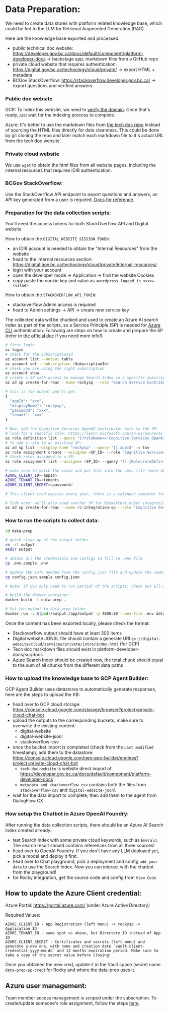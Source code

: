 # Data Preparation:

We need to create data stores with platform related knowledge base, which could be fed to the LLM for Retrieval Augmented Generation (RAG).

Here are the knowledge base exported and processed:
- public technical doc website: https://developer.gov.bc.ca/docs/default/component/platform-developer-docs -> backstage app, markdown files from a GitHub repo
- private cloud website that requires authentication: https://digital.gov.bc.ca/technology/cloud/private/ -> export HTML + metadata
- BCGov StackOverflow: https://stackoverflow.developer.gov.bc.ca/ -> export questions and verified answers

### Public doc website

GCP: To index this website, we need to [verify the domain](https://cloud.google.com/identity/docs/verify-domain). Once that's ready, just wait for the indexing process to complete.

Azure: It's better to use the markdown files from [the tech doc repo](https://github.com/bcgov/platform-developer-docs) instead of sourcing the HTML files directly for data cleanness. This could be done by git cloning the repo and later match each markdown file to it's actual URL from the tech doc website.

### Private cloud website

We use `wget` to obtain the html files from all website pages, including the internal resources that requires IDIR authentication.

### BCGov StackOverflow:

Use the StackOverflow API endpoint to export questions and answers, an API key generated from a user is required. [Docs for reference](https://api.stackexchange.com/docs).

### Preparation for the data collection scripts:

You'll need the access tokens for both StackOverflow API and Digital website

How to obtain the `DIGITAL_WEBSITE_SESSION_TOKEN`:
- an IDIR account is needed to obtain the "Internal Resources" from the website
- head to the internal resources section: https://digital.gov.bc.ca/technology/cloud/private/internal-resources/
- login with your account
- open the developer mode -> Application -> find the website Cookies
- copy paste the cookie key and value as `<wordpress_logged_in_xxx>=<value>`

How to obtain the `STACKOVERFLOW_API_TOKEN`:
- stackoverflow Admin access is required
- head to Admin settings -> API -> create new service key

The collected data will be chunked and used to create an Azure AI search index as part of the scripts, so a Service Principle (SP) is needed for [Azure CLI](https://learn.microsoft.com/en-us/cli/azure/install-azure-cli?view=azure-cli-latest) authentication. Following are steps on how to create and prepare the SP (refer to [the official doc](https://learn.microsoft.com/en-us/cli/azure/azure-cli-sp-tutorial-1?tabs=bash#create-a-service-principal-with-role-and-scope) if you need more info!):

```bash
# first login
az login
# check for the SubscriptionId
az account list --output table
az account set --subscription <SubscriptionId>
# check you are using the right subscription
az account show
# create a SP with access to manage Search Index in a specific subscription
az ad sp create-for-rbac --name rockysp --role "Search Service Contributor" --scopes /subscriptions/<SubscriptionId>

# this is the output you'll get:
{
  "appId": "xxx",
  "displayName": "rockysp",
  "password": "xxx",
  "tenant": "xxx"
}

# Now, add the Cognitive Services OpenAI Contributor role to the SP:
# look for a specific role: https://learn.microsoft.com/en-us/azure/ai-services/openai/how-to/role-based-access-control
az role definition list --query "[?roleName=='Cognitive Services OpenAI Contributor']"
# To add a role to an existing SP:
az ad sp list --display-name "rockysp" --query "[].appId" -o tsv
az role assignment create --assignee <SP_ID> --role "Cognitive Services OpenAI Contributor" --scope /subscriptions/<SubscriptionId>
# Check roles assigned to a SP:
az role assignment list --assignee <SP_ID> --query "[].{Role:roleDefinitionName, Scope:scope}" -o table

# make sure to match the value and put that into the .env file (more details in the following section "How to update the Azure Client credential")
AZURE_CLIENT_ID=<appId>
AZURE_TENANT_ID=<tenant>
AZURE_CLIENT_SECRET=<password>

# This client cred expires every year, there is a calendar reminder for the team to update it each year!

# Side note: we'll also need another SP for RocketChat hubot integration: (TBD - switch to use API key)
az ad sp create-for-rbac --name rc-integration-sp --role "Cognitive Services OpenAI User" --scopes /subscriptions/<SubscriptionId>
```

### How to run the scripts to collect data:

```bash
cd data-prep

# quick clean up of the output folder
rm -rf output
mkdir output

# obtain all the credentials and configs to fill in .env file
cp .env.sample .env

# update the info needed from the config.json file and update the index_name with current date
cp config.json.sample config.json

# Note: if you only need to run partial of the scripts, check out all-scripts.sh

# build the docker container:
docker build -t data-prep .

# Set the output to data-prep folder
docker run -v $(pwd)/output:/app/output -p 4000:80 --env-file .env data-prep
```

Once the content has been exported locally, please check the format:
- Stackoverflow output should have at least 300 items
- Digital website JONSL file should contain a generate URI `gs://digital-website/cloud/services/private/intro/index.html` (for GCP)
- Tech doc markdown files should exist in platform-developer-docs/src/docs
- Azure Search Index should be created now, the total chunk should equal to the sum of all chunks from the different data paths

### How to upload the knowledge base to GCP Agent Builder:
GCP Agent Builder uses datastores to automatically generate responses, here are the steps to upload the KB:

- head over to GCP cloud storage: https://console.cloud.google.com/storage/browser?project=private-cloud-chat-bot
- upload the outputs to the corresponding buckets, make sure to overwrite the existing content:
  - digital-website
  - digital-website-jsonl
  - stackoverflow-csv
- once the bucket import is completed (check from the `Last modified` timestamp), add them to the datastore: https://console.cloud.google.com/gen-app-builder/engines?project=private-cloud-chat-bot
  - `tech-doc-website` is website direct import of https://developer.gov.bc.ca/docs/default/component/platform-developer-docs
  - `metadata and stackoverflow csv` contains both the files from `stackoverflow-csv` and `digital-website-jsonl`
- wait for the data import to complete, then add them to the agent from DialogFlow CX

### How setup the Chatbot in Azure OpenAI Foundry:

After running the data collection scripts, there should be an Azure AI Search Index created already.
- test Search Index with some private cloud keywords, such as `Emerald`. The search result should contains references from all three sources!
- head over to OpenAI Foundry. If you don't have any LLM deployed yet, pick a model and deploy it first.
- head over to Chat playground, pick a deployment and config `add your data` to use the Search Index. Now you can interact with the chatbot from the playground!
- for Rocky integration, get the source code and config from `View Code`

## How to update the Azure Client credential:

Azure Portal: <https://portal.azure.com/> (under Azure Active Directory)

Required Values:

```console
AZURE_CLIENT_ID - App Registration (left menu) -> rockysp -> Application ID
AZURE_TENANT_ID - same spot as above, but Directory ID instead of App ID
AZURE_CLIENT_SECRET - Certificates and secrets (left menu) and generate a new one, with name and creation date `vault-client-credential-yyyy-mm-dd` and 12 months expiration period. Make sure to take a copy of the secret value before closing!
```

Once you obtained the new cred, update it in the Vault space (secret name `data-prep-sp-cred`) for Rocky and where the data-prep uses it.


## Azure user management:

Team member access management is scoped under the subscription. To create/update someone's role assignment, follow the steps [here](https://developer.gov.bc.ca/docs/default/component/public-cloud-techdocs/azure/design-build-deploy/user-management/).
